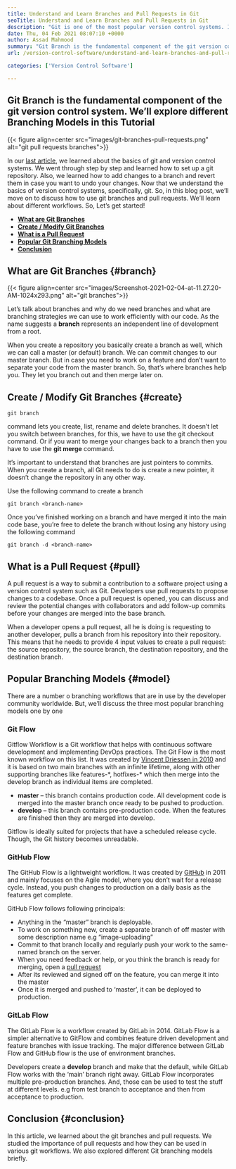 ```yaml
---
title: Understand and Learn Branches and Pull Requests in Git
seoTitle: Understand and Learn Branches and Pull Requests in Git
description: "Git is one of the most popular version control systems. In this articl ewe'll understand how to use git branches and pull requests."
date: Thu, 04 Feb 2021 08:07:10 +0000
author: Assad Mahmood
summary: "Git Branch is the fundamental component of the git version control system. We'll explore different Branching Models in this Tutorial"
url: /version-control-software/understand-and-learn-branches-and-pull-requests-in-git/

categories: ['Version Control Software']

---
```

## Git Branch is the fundamental component of the git version control system. We’ll explore different Branching Models in this Tutorial

{{< figure align=center src="images/git-branches-pull-requests.png" alt="git pull requests branches">}}  

In our [last article][1], we learned about the basics of git and version control systems. We went through step by step and learned how to set up a git repository. Also, we learned how to add changes to a branch and revert them in case you want to undo your changes. Now that we understand the basics of version control systems, specifically, git. So, in this blog post, we’ll move on to discuss how to use git branches and pull requests. We’ll learn about different workflows. So, Let’s get started!

  * **[What are Git Branches][2]**
  * **[Create / Modify Git Branches][3]**
  * **[What is a Pull Request][4]**
  * **[Popular Git Branching Models][5]**
  * [**Conclusion**][6]

## What are Git Branches {#branch}

{{< figure align=center src="images/Screenshot-2021-02-04-at-11.27.20-AM-1024x293.png" alt="git branches">}}  

Let’s talk about branches and why do we need branches and what are branching strategies we can use to work efficiently with our code. As the name suggests a **branch** represents an independent line of development from a root. 

When you create a repository you basically create a branch as well, which we can call a master (or default) branch. We can commit changes to our master branch. But in case you need to work on a feature and don’t want to separate your code from the master branch. So, that’s where branches help you. They let you branch out and then merge later on. 

## Create / Modify Git Branches {#create}


```
git branch
```


command lets you create, list, rename and delete branches. It doesn’t let you switch between branches, for this, we have to use the git checkout command. Or if you want to merge your changes back to a branch then you have to use the **git merge** command.

It’s important to understand that branches are just pointers to commits. When you create a branch, all Git needs to do is create a new pointer, it doesn’t change the repository in any other way. 

Use the following command to create a branch


```
git branch <branch-name>
```


Once you’ve finished working on a branch and have merged it into the main code base, you’re free to delete the branch without losing any history using the following command


```
git branch -d <branch-name>
```


## What is a Pull Request {#pull}

A pull request is a way to submit a contribution to a software project using a version control system such as Git. Developers use pull requests to propose changes to a codebase. Once a pull request is opened, you can discuss and review the potential changes with collaborators and add follow-up commits before your changes are merged into the base branch.

When a developer opens a pull request, all he is doing is requesting to another developer, pulls a branch from his repository into their repository. This means that he needs to provide 4 input values to create a pull request: the source repository, the source branch, the destination repository, and the destination branch.

## Popular Branching Models {#model}

There are a number o branching workflows that are in use by the developer community worldwide. But, we’ll discuss the three most popular branching models one by one

### Git Flow

Gitflow Workflow is a Git workflow that helps with continuous software development and implementing DevOps practices. The Git Flow is the most known workflow on this list. It was created by [Vincent Driessen in 2010][7] and it is based on two main branches with an infinite lifetime, along with other supporting branches like features-\*, hotfixes-\* which then merge into the develop branch as individual items are completed.

  * **master** – this branch contains production code. All development code is merged into the master branch once ready to be pushed to production.
  * **develop** – this branch contains pre-production code. When the features are finished then they are merged into develop.

Gitflow is ideally suited for projects that have a scheduled release cycle. Though, the Git history becomes unreadable.

### GitHub Flow

The GitHub Flow is a lightweight workflow. It was created by [GitHub][8] in 2011 and mainly focuses on the Agile model, where you don’t wait for a release cycle. Instead, you push changes to production on a daily basis as the features get complete. 

GitHub Flow follows following principals: 

  * Anything in the “master” branch is deployable.
  * To work on something new, create a separate branch of off master with some description name e.g “image-uploading”
  * Commit to that branch locally and regularly push your work to the same-named branch on the server.
  * When you need feedback or help, or you think the branch is ready for merging, open a [pull request][4]
  * After its reviewed and signed off on the feature, you can merge it into the master
  * Once it is merged and pushed to ‘master’, it can be deployed to production.

### GitLab Flow

The GitLab Flow is a workflow created by GitLab in 2014. GitLab Flow is a simpler alternative to GitFlow and combines feature driven development and feature branches with issue tracking. The major difference between GitLab Flow and GitHub flow is the use of environment branches. 

Developers create a **develop** branch and make that the default, while GitLab Flow works with the ‘main’ branch right away. GitLab Flow incorporates multiple pre-production branches. And, those can be used to test the stuff at different levels. e.g from test branch to acceptance and then from acceptance to production.

## Conclusion {#conclusion}

In this article, we learned about the git branches and pull requests. We studied the importance of pull requests and how they can be used in various git workflows. We also explored different Git branching models briefly.

 [1]: https://blog.containerize.com/2021/01/08/guide-to-version-control-and-source-code-management-using-git/
 [2]: #branch
 [3]: #create
 [4]: #pull
 [5]: #model
 [6]: #conclusion
 [7]: https://nvie.com/posts/a-successful-git-branching-model/
 [8]: http://scottchacon.com/2011/08/31/github-flow.html